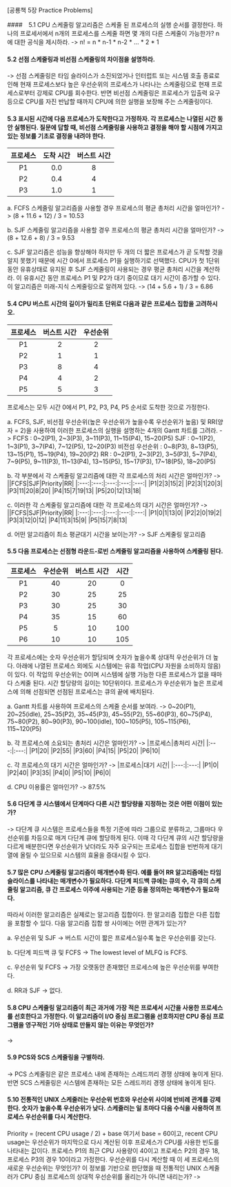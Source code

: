 [공룡책 5장 Practice Problems]

####　5.1 CPU 스케줄링 알고리즘은 스케줄 된 프로세스의 실행 순서를 결정한다. 하나의 프로세서에서 n개의 프로세스를 스케줄 하면 몇 개의 다른 스케줄이 가능한가? n에 대한 공식을 제시하라.
->
n! = n * n-1 * n-2 * ... * 2 * 1

#### 5.2 선점 스케줄링과 비선점 스케줄링의 차이점을 설명하라.
->
 선점 스케줄링은 타임 슬라이스가 소진되었거나 인터럽트 또는 시스템 호출 종료로 인해 현재 프로세스보다 높은 우선순위의 프로세스가 나타나는 스케줄링으로 현재 프로세스로부터 강제로 CPU를 회수한다. 반면 비선점 스케줄링은 프로세스가 입출력 요구 등으로 CPU를 자진 반납할 때까지 CPU에 의한 실행을 보장해 주는 스케줄링이다. 

#### 5.3 표시된 시간에 다음 프로세스가 도착한다고 가정하자. 각 프로세스는 나열된 시간 동안 실행된다. 질문에 답할 때, 비선점 스케줄링을 사용하고 결정을 해야 할 시점에 가지고 있는 정보를 기초로 결정을 내려야 한다.
|프로세스|도착 시간|버스트 시간|
|:---:|:---:|:---:|
|P1|0.0|8|
|P2|0.4|4|
|P3|1.0|1|

a. FCFS 스케줄링 알고리즘을 사용할 경우 프로세스의 평균 총처리 시간을 얼마인가?
->
(8 + 11.6 + 12) / 3 = 10.53

b. SJF 스케줄링 알고리즘을 사용할 경우 프로세스의 평균 총처리 시간을 얼마인가?
->
(8 + 12.6 + 8) / 3 = 9.53

c. SJF 알고리즘은 성능을 향상해야 하지만 두 개의 더 짧은 프로세스가 곧 도착할 것을 알지 못했기 때문에 시간 0에서 프로세스 P1을 실행하기로 선택했다. CPU가 첫 1단위 동안 유휴상태로 유지된 후 SJF 스케줄링이 사용되는 경우 평균 총처리 시간을 계산하라. 이 유휴시간 동안 프로세스 P1 및 P2가 대기 중이므로 대기 시간이 증가할 수 있다. 이 알고리즘은 미래-지식 스케줄링으로 알려져 있다.
->
(14 + 5.6 + 1) / 3 = 6.86

#### 5.4 CPU 버스트 시간의 길이가 밀리초 단위로 다음과 같은 프로세스 집합을 고려하시오.
|프로세스|버스트 시간|우선순위|
|:---:|:---:|:---:|
|P1|2|2|
|P2|1|1|
|P3|8|4|
|P4|4|2|
|P5|5|3|
프로세스는 모두 시간 0에서 P1, P2, P3, P4, P5 순서로 도착한 것으로 가정한다.

a. FCFS, SJF, 비선점 우선순위(높은 우선순위가 높을수록 우선순위가 높음) 및 RR(양자 = 2)을 사용하여 이러한 프로세스의 실행을 설명하는 4개의 Gantt 차트를 그려라.
->
FCFS : 0~2(P1), 2~3(P3), 3~11(P3), 11~15(P4), 15~20(P5)
SJF : 0~1(P2), 1~3(P1), 3~7(P4), 7~12(P5), 12~20(P3)
비전섬 우선순위 : 0~8(P3), 8~13(P5), 13~15(P1), 15~19(P4), 19~20(P2)
RR : 0~2(P1), 2~3(P2), 3~5(P3), 5~7(P4), 7~9(P5), 9~11(P3), 11~13(P4), 13~15(P5), 15~17(P3), 17~18(P5), 18~20(P5)

b. 각 부분에서 각 스케줄링 알고리즘에 대한 각 프로세스의 처리 시간은 얼마인가?
->
||FCFS|SJF|Priority|RR|
|:---:|:---:|:---:|:---:|:---:|
|P1|2|3|15|2|
|P2|3|1|20|3|
|P3|11|20|8|20|
|P4|15|7|19|13|
|P5|20|12|13|18|

c. 이러한 각 스케줄링 알고리즘에 대한 각 프로세스의 대기 시간은 얼마인가?
->
||FCFS|SJF|Priority|RR|
|:---:|:---:|:---:|:---:|:---:|
|P1|0|1|13|0|
|P2|2|0|19|2|
|P3|3|12|0|12|
|P4|11|3|15|9|
|P5|15|7|8|13|

d. 어떤 알고리즘이 최소 평균대기 시간을 보이는가?
->
SJF 스케줄링 알고리즘

#### 5.5 다음 프로세스는 선점형 라운드-로빈 스케줄링 알고리즘을 사용하여 스케줄링 된다.
|프로세스|우선순위|버스트 시간|시간|
|:---:|:---:|:---:|:---:|
|P1|40|20|0|
|P2|30|25|25|
|P3|30|25|30|
|P4|35|15|60|
|P5|5|10|100|
|P6|10|10|105|
각 프로세스에는 숫자 우선순위가 할당되며 숫자가 높을수록 상대적 우선순위가 더 높다. 아래에 나열된 프로세스 외에도 시스템에는 유휴 작업(CPU 자원을 소비하지 않음)이 있다. 이 작업의 우선순위는 0이며 시스템에 실행 가능한 다른 프로세스가 없을 때마다 스케줄 된다. 시간 할당량의 길이는 10단위이다. 프로세스가 우선순위가 높은 프로세스에 의해 선점되면 선점된 프로세스는 큐의 끝에 배치된다.

a. Gantt 차트를 사용하여 프로세스의 스케줄 순서를 보여라.
->
0~20(P1), 20~25(idle), 25~35(P2), 35~45(P3), 45~55(P2), 55~60(P3), 60~75(P4), 75~80(P2), 80~90(P3), 90~100(idle), 100~105(P5), 105~115(P6), 115~120(P5)

b. 각 프로세스에 소요되는 총처리 시간은 얼마인가?
->
|프로세스|총처리 시간|
|:---:|:---:|
|P1|20|
|P2|55|
|P3|60|
|P4|15|
|P5|20|
|P6|10|

c. 각 프로세스의 대기 시간은 얼마인가?
->
|프로세스|대기 시간|
|:---:|:---:|
|P1|0|
|P2|40|
|P3|35|
|P4|0|
|P5|10|
|P6|0|

d. CPU 이용률은 얼마인가?
->
87.5%

#### 5.6 다단계 큐 시스템에서 단계마다 다른 시간 할당량을 지정하는 것은 어떤 이점이 있는가?
->
다단계 큐 시스템은 프로세스들을 특정 기준에 따라 그룹으로 분류하고, 그룹마다 우선순위를 차등으로 매겨 다단계 큐에 할당하게 된다. 이때 각 다단계 큐의 시간 할당량을 다르게 배분한다면 우선순위가 낮더라도 자주 요구되는 프로세스 집합을 빈번하게 대기열에 올릴 수 있으므로 시스템의 효율을 증대시킬 수 있다. 

#### 5.7 많은 CPU 스케줄링 알고리즘이 매개변수화 된다. 예를 들어 RR 알고리즘에는 타임 슬라이스를 나타내는 매개변수가 필요하다. 다단계 피드백 큐에는 큐의 수, 각 큐의 스케줄링 알고리즘, 큐 간 프로세스 이주에 사용되는 기준 등을 정의하는 매개변수가 필요하다.
 따라서 이러한 알고리즘은 실제로는 알고리즘 집합이다. 한 알고리즘 집합은 다른 집합을 포함할 수 있다. 다음 알고리즘 집합 쌍 사이에는 어떤 관계가 있는가?

a. 우선순위 및 SJF
-> 버스트 시간이 짧은 프로세스일수록 높은 우선순위를 갖는다.

b. 다단계 피드백 큐 및 FCFS
-> The lowest level of MLFQ is FCFS.

c. 우선순위 및 FCFS
-> 가장 오랫동안 존재했던 프로세스에 높은 우선순위를 부여한다.

d. RR과 SJF
-> 없다.

#### 5.8 CPU 스케줄링 알고리즘이 최근 과거에 가장 적은 프로세서 시간을 사용한 프로세스를 선호한다고 가정한다. 이 알고리즘이 I/O 중심 프로그램을 선호하지만 CPU 중심 프로그램을 영구적인 기아 상태로 만들지 않는 이유는 무엇인가?
->

#### 5.9 PCS와 SCS 스케줄링을 구별하라.
->
 PCS 스케줄링은 같은 프로세스 내에 존재하는 스레드끼리 경쟁 상태에 놓이게 된다. 반면 SCS 스케줄링은 시스템에 존재하는 모든 스레드끼리 경쟁 상태에 놓이게 된다. 

#### 5.10 전통적인 UNIX 스케줄러는 우선순위 번호와 우선순위 사이에 반비례 관계를 강제한다. 숫자가 높을수록 우선순위가 낮다. 스케줄러는 일 초마다 다음 수식을 사용하여 프로세스 우선순위를 다시 계산한다.
Priority = (recent CPU usage / 2) + base
여기서 base = 60이고, recent CPU usage는 우선순위가 마지막으로 다시 계산된 이후 프로세스가 CPU를 사용한 빈도를 나타내는 값이다. 
 프로세스 P1의 최근 CPU 사용량이 40이고 프로세스 P2의 경우 18, 프로세스 P3의 경우 10이라고 가정한다. 우선순위를 다시 계산할 때 이 세 프로세스의 새로운 우선순위는 무엇인가? 이 정보를 기반으로 판단했을 때 전통적인 UNIX 스케줄러가 CPU 중심 프로세스의 상대적 우선순위를 올리는가 아니면 내리는가?
->